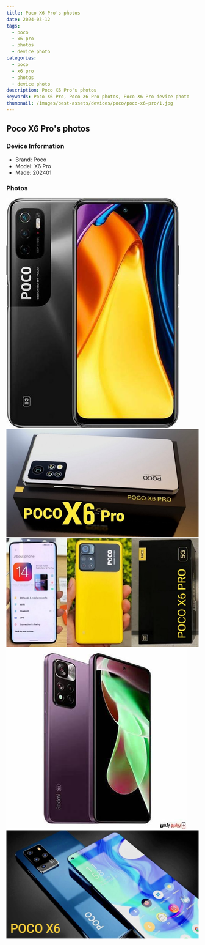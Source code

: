 ```yaml
---
title: Poco X6 Pro's photos
date: 2024-03-12
tags: 
  - poco
  - x6 pro
  - photos
  - device photo
categories: 
  - poco
  - x6 pro
  - photos
  - device photo
description: Poco X6 Pro's photos
keywords: Poco X6 Pro, Poco X6 Pro photos, Poco X6 Pro device photo
thumbnail: /images/best-assets/devices/poco/poco-x6-pro/1.jpg
---
```


## Poco X6 Pro's photos

### Device Information

- Brand: Poco
- Model: X6 Pro
- Made: 202401

### Photos

![/images/best-assets/devices/poco/poco-x6-pro/1.jpg](/images/best-assets/devices/poco/poco-x6-pro/1.jpg)
![/images/best-assets/devices/poco/poco-x6-pro/2.jpg](/images/best-assets/devices/poco/poco-x6-pro/2.jpg)
![/images/best-assets/devices/poco/poco-x6-pro/3.jpg](/images/best-assets/devices/poco/poco-x6-pro/3.jpg)
![/images/best-assets/devices/poco/poco-x6-pro/4.jpg](/images/best-assets/devices/poco/poco-x6-pro/4.jpg)
![/images/best-assets/devices/poco/poco-x6-pro/5.jpg](/images/best-assets/devices/poco/poco-x6-pro/5.jpg)
